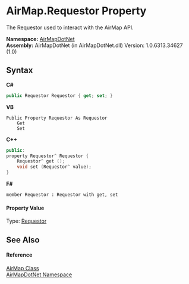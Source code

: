 # AirMap.Requestor Property 
 

The Requestor used to interact with the AirMap API.

**Namespace:**&nbsp;<a href="b5783ccd-d544-c2c9-c0be-1f622d02460a">AirMapDotNet</a><br />**Assembly:**&nbsp;AirMapDotNet (in AirMapDotNet.dll) Version: 1.0.6313.34627 (1.0)

## Syntax

**C#**<br />
``` C#
public Requestor Requestor { get; set; }
```

**VB**<br />
``` VB
Public Property Requestor As Requestor
	Get
	Set
```

**C++**<br />
``` C++
public:
property Requestor^ Requestor {
	Requestor^ get ();
	void set (Requestor^ value);
}
```

**F#**<br />
``` F#
member Requestor : Requestor with get, set

```


#### Property Value
Type: <a href="f039e793-269e-0294-1d65-054171d64897">Requestor</a>

## See Also


#### Reference
<a href="5026f4ac-baf9-76bd-7dc0-4a111dd014fb">AirMap Class</a><br /><a href="b5783ccd-d544-c2c9-c0be-1f622d02460a">AirMapDotNet Namespace</a><br />